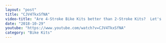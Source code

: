 ```yaml
---
layout: "post"
title: "CJV4TkxSfNA"
video-title: "Are 4-Stroke Bike Kits better than 2-Stroke Kits?  Let's find out!"
date: "2018-10-29"
youtube: "https://www.youtube.com/watch?v=CJV4TkxSfNA"
category: "Bike Kits"
---
```

<div class="space-y-1"></div>